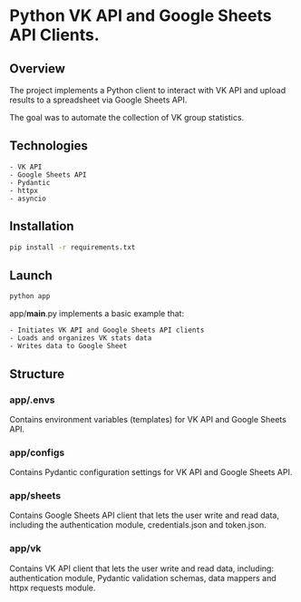 # Python VK API and Google Sheets API Clients.

## Overview

The project implements a Python client to interact with VK API and upload results to a spreadsheet via Google Sheets API.

The goal was to automate the collection of VK group statistics.

## Technologies

    - VK API
    - Google Sheets API
    - Pydantic
    - httpx
    - asyncio

## Installation

```bash
pip install -r requirements.txt
```

## Launch

```bash
python app
```

app/__main__.py implements a basic example that:

    - Initiates VK API and Google Sheets API clients
    - Loads and organizes VK stats data
    - Writes data to Google Sheet

## Structure

### app/.envs

Contains environment variables (templates) for VK API and Google Sheets API.

### app/configs

Contains Pydantic configuration settings for VK API and Google Sheets API.

### app/sheets

Contains Google Sheets API client that lets the user write and read data, including the authentication module, credentials.json and token.json.

### app/vk

Contains VK API client that lets the user write and read data, including: authentication module, Pydantic validation schemas, data mappers and httpx requests module.

